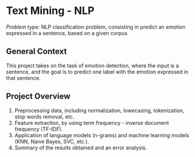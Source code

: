 # Text Mining - NLP


*Problem type:* NLP classification problem, consisting in predict an emotion expressed in a sentence, based on a given corpus


## General Context 
This project takes on the task of emotion detection, where the input is a sentence, and the goal is to predict one label with the emotion expressed in that sentence.

## Project Overview
1. Preprocessing data, including normalization, lowecasing, tokenization, stop words removal, etc.
2. Feature extraction, by using term frequency - inverse document frequency (TF-IDF).
3. Application of language models (n-grams) and machine learning models (KNN, Naive Bayes, SVC, etc.).
4. Summary of the results obtained and an error analysis. 
